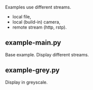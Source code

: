 Examples use different streams.

- local file, 
- local (build-in) camera, 
- remote stream (http, rstp).

## example-main.py

Base example. Display different streams.

## example-grey.py

Display in greyscale.
